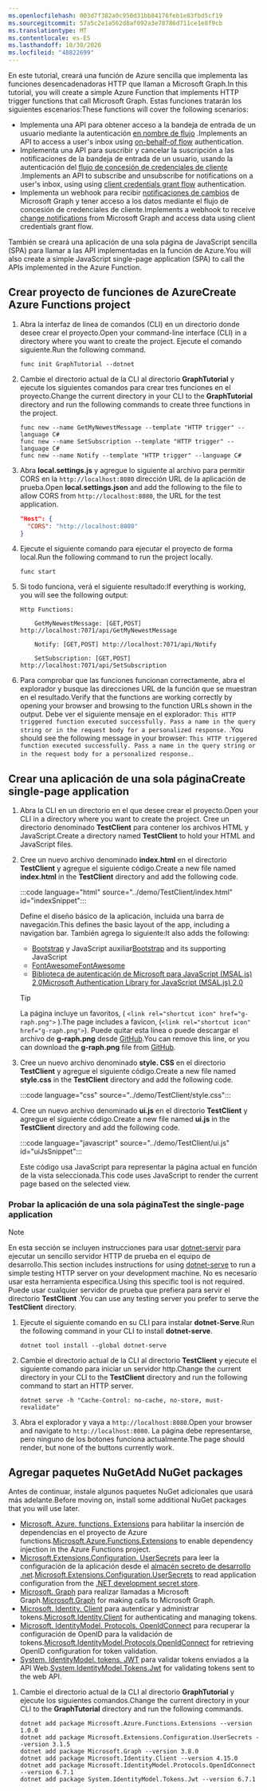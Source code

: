 ```yaml
---
ms.openlocfilehash: 003d7f382a0c950d31bb84176feb1e83fbd5cf19
ms.sourcegitcommit: 57a5c2e1a562d8af092a3e78786d711ce1e8f9cb
ms.translationtype: MT
ms.contentlocale: es-ES
ms.lasthandoff: 10/30/2020
ms.locfileid: "48822699"
---
```

<!-- markdownlint-disable MD002 MD041 -->

<span data-ttu-id="fb44a-101">En este tutorial, creará una función de Azure sencilla que implementa las funciones desencadenadoras HTTP que llaman a Microsoft Graph.</span><span class="sxs-lookup"><span data-stu-id="fb44a-101">In this tutorial, you will create a simple Azure Function that implements HTTP trigger functions that call Microsoft Graph.</span></span> <span data-ttu-id="fb44a-102">Estas funciones tratarán los siguientes escenarios:</span><span class="sxs-lookup"><span data-stu-id="fb44a-102">These functions will cover the following scenarios:</span></span>

- <span data-ttu-id="fb44a-103">Implementa una API para obtener acceso a la bandeja de entrada de un usuario mediante la autenticación [en nombre de flujo](https://docs.microsoft.com/azure/active-directory/develop/v2-oauth2-on-behalf-of-flow) .</span><span class="sxs-lookup"><span data-stu-id="fb44a-103">Implements an API to access a user's inbox using [on-behalf-of flow](https://docs.microsoft.com/azure/active-directory/develop/v2-oauth2-on-behalf-of-flow) authentication.</span></span>
- <span data-ttu-id="fb44a-104">Implementa una API para suscribir y cancelar la suscripción a las notificaciones de la bandeja de entrada de un usuario, usando la autenticación del [flujo de concesión de credenciales de cliente](https://docs.microsoft.com/azure/active-directory/develop/v2-oauth2-client-creds-grant-flow) .</span><span class="sxs-lookup"><span data-stu-id="fb44a-104">Implements an API to subscribe and unsubscribe for notifications on a user's inbox, using using [client credentials grant flow](https://docs.microsoft.com/azure/active-directory/develop/v2-oauth2-client-creds-grant-flow) authentication.</span></span>
- <span data-ttu-id="fb44a-105">Implementa un webhook para recibir [notificaciones de cambios](https://docs.microsoft.com/graph/webhooks) de Microsoft Graph y tener acceso a los datos mediante el flujo de concesión de credenciales de cliente.</span><span class="sxs-lookup"><span data-stu-id="fb44a-105">Implements a webhook to receive [change notifications](https://docs.microsoft.com/graph/webhooks) from Microsoft Graph and access data using client credentials grant flow.</span></span>

<span data-ttu-id="fb44a-106">También se creará una aplicación de una sola página de JavaScript sencilla (SPA) para llamar a las API implementadas en la función de Azure.</span><span class="sxs-lookup"><span data-stu-id="fb44a-106">You will also create a simple JavaScript single-page application (SPA) to call the APIs implemented in the Azure Function.</span></span>

## <a name="create-azure-functions-project"></a><span data-ttu-id="fb44a-107">Crear proyecto de funciones de Azure</span><span class="sxs-lookup"><span data-stu-id="fb44a-107">Create Azure Functions project</span></span>

1. <span data-ttu-id="fb44a-108">Abra la interfaz de línea de comandos (CLI) en un directorio donde desee crear el proyecto.</span><span class="sxs-lookup"><span data-stu-id="fb44a-108">Open your command-line interface (CLI) in a directory where you want to create the project.</span></span> <span data-ttu-id="fb44a-109">Ejecute el comando siguiente.</span><span class="sxs-lookup"><span data-stu-id="fb44a-109">Run the following command.</span></span>

    ```Shell
    func init GraphTutorial --dotnet
    ```

1. <span data-ttu-id="fb44a-110">Cambie el directorio actual de la CLI al directorio **GraphTutorial** y ejecute los siguientes comandos para crear tres funciones en el proyecto.</span><span class="sxs-lookup"><span data-stu-id="fb44a-110">Change the current directory in your CLI to the **GraphTutorial** directory and run the following commands to create three functions in the project.</span></span>

    ```Shell
    func new --name GetMyNewestMessage --template "HTTP trigger" --language C#
    func new --name SetSubscription --template "HTTP trigger" --language C#
    func new --name Notify --template "HTTP trigger" --language C#
    ```

1. <span data-ttu-id="fb44a-111">Abra **local.settings.js** y agregue lo siguiente al archivo para permitir CORS en la `http://localhost:8080` dirección URL de la aplicación de prueba.</span><span class="sxs-lookup"><span data-stu-id="fb44a-111">Open **local.settings.json** and add the following to the file to allow CORS from `http://localhost:8080`, the URL for the test application.</span></span>

    ```json
    "Host": {
      "CORS": "http://localhost:8080"
    }
    ```

1. <span data-ttu-id="fb44a-112">Ejecute el siguiente comando para ejecutar el proyecto de forma local.</span><span class="sxs-lookup"><span data-stu-id="fb44a-112">Run the following command to run the project locally.</span></span>

    ```Shell
    func start
    ```

1. <span data-ttu-id="fb44a-113">Si todo funciona, verá el siguiente resultado:</span><span class="sxs-lookup"><span data-stu-id="fb44a-113">If everything is working, you will see the following output:</span></span>

    ```Shell
    Http Functions:

        GetMyNewestMessage: [GET,POST] http://localhost:7071/api/GetMyNewestMessage

        Notify: [GET,POST] http://localhost:7071/api/Notify

        SetSubscription: [GET,POST] http://localhost:7071/api/SetSubscription
    ```

1. <span data-ttu-id="fb44a-114">Para comprobar que las funciones funcionan correctamente, abra el explorador y busque las direcciones URL de la función que se muestran en el resultado.</span><span class="sxs-lookup"><span data-stu-id="fb44a-114">Verify that the functions are working correctly by opening your browser and browsing to the function URLs shown in the output.</span></span> <span data-ttu-id="fb44a-115">Debe ver el siguiente mensaje en el explorador: `This HTTP triggered function executed successfully. Pass a name in the query string or in the request body for a personalized response.` .</span><span class="sxs-lookup"><span data-stu-id="fb44a-115">You should see the following message in your browser: `This HTTP triggered function executed successfully. Pass a name in the query string or in the request body for a personalized response.`.</span></span>

## <a name="create-single-page-application"></a><span data-ttu-id="fb44a-116">Crear una aplicación de una sola página</span><span class="sxs-lookup"><span data-stu-id="fb44a-116">Create single-page application</span></span>

1. <span data-ttu-id="fb44a-117">Abra la CLI en un directorio en el que desee crear el proyecto.</span><span class="sxs-lookup"><span data-stu-id="fb44a-117">Open your CLI in a directory where you want to create the project.</span></span> <span data-ttu-id="fb44a-118">Cree un directorio denominado **TestClient** para contener los archivos HTML y JavaScript.</span><span class="sxs-lookup"><span data-stu-id="fb44a-118">Create a directory named **TestClient** to hold your HTML and JavaScript files.</span></span>

1. <span data-ttu-id="fb44a-119">Cree un nuevo archivo denominado **index.html** en el directorio **TestClient** y agregue el siguiente código.</span><span class="sxs-lookup"><span data-stu-id="fb44a-119">Create a new file named **index.html** in the **TestClient** directory and add the following code.</span></span>

    :::code language="html" source="../demo/TestClient/index.html" id="indexSnippet":::

    <span data-ttu-id="fb44a-120">Define el diseño básico de la aplicación, incluida una barra de navegación.</span><span class="sxs-lookup"><span data-stu-id="fb44a-120">This defines the basic layout of the app, including a navigation bar.</span></span> <span data-ttu-id="fb44a-121">También agrega lo siguiente:</span><span class="sxs-lookup"><span data-stu-id="fb44a-121">It also adds the following:</span></span>

    - <span data-ttu-id="fb44a-122">[Bootstrap](https://getbootstrap.com/) y JavaScript auxiliar</span><span class="sxs-lookup"><span data-stu-id="fb44a-122">[Bootstrap](https://getbootstrap.com/) and its supporting JavaScript</span></span>
    - [<span data-ttu-id="fb44a-123">FontAwesome</span><span class="sxs-lookup"><span data-stu-id="fb44a-123">FontAwesome</span></span>](https://fontawesome.com/)
    - [<span data-ttu-id="fb44a-124">Biblioteca de autenticación de Microsoft para JavaScript (MSAL.js) 2,0</span><span class="sxs-lookup"><span data-stu-id="fb44a-124">Microsoft Authentication Library for JavaScript (MSAL.js) 2.0</span></span>](https://github.com/AzureAD/microsoft-authentication-library-for-js/tree/dev/lib/msal-browser)

    > [!TIP]
    > <span data-ttu-id="fb44a-125">La página incluye un favoritos, ( `<link rel="shortcut icon" href="g-raph.png">` ).</span><span class="sxs-lookup"><span data-stu-id="fb44a-125">The page includes a favicon, (`<link rel="shortcut icon" href="g-raph.png">`).</span></span> <span data-ttu-id="fb44a-126">Puede quitar esta línea o puede descargar el archivo de **g-raph.png** desde [GitHub](https://github.com/microsoftgraph/g-raph).</span><span class="sxs-lookup"><span data-stu-id="fb44a-126">You can remove this line, or you can download the **g-raph.png** file from [GitHub](https://github.com/microsoftgraph/g-raph).</span></span>

1. <span data-ttu-id="fb44a-127">Cree un nuevo archivo denominado **style. CSS** en el directorio **TestClient** y agregue el siguiente código.</span><span class="sxs-lookup"><span data-stu-id="fb44a-127">Create a new file named **style.css** in the **TestClient** directory and add the following code.</span></span>

    :::code language="css" source="../demo/TestClient/style.css":::

1. <span data-ttu-id="fb44a-128">Cree un nuevo archivo denominado **ui.js** en el directorio **TestClient** y agregue el siguiente código.</span><span class="sxs-lookup"><span data-stu-id="fb44a-128">Create a new file named **ui.js** in the **TestClient** directory and add the following code.</span></span>

    :::code language="javascript" source="../demo/TestClient/ui.js" id="uiJsSnippet":::

    <span data-ttu-id="fb44a-129">Este código usa JavaScript para representar la página actual en función de la vista seleccionada.</span><span class="sxs-lookup"><span data-stu-id="fb44a-129">This code uses JavaScript to render the current page based on the selected view.</span></span>

### <a name="test-the-single-page-application"></a><span data-ttu-id="fb44a-130">Probar la aplicación de una sola página</span><span class="sxs-lookup"><span data-stu-id="fb44a-130">Test the single-page application</span></span>

> [!NOTE]
> <span data-ttu-id="fb44a-131">En esta sección se incluyen instrucciones para usar [dotnet-servir](https://github.com/natemcmaster/dotnet-serve) para ejecutar un sencillo servidor HTTP de prueba en el equipo de desarrollo.</span><span class="sxs-lookup"><span data-stu-id="fb44a-131">This section includes instructions for using [dotnet-serve](https://github.com/natemcmaster/dotnet-serve) to run a simple testing HTTP server on your development machine.</span></span> <span data-ttu-id="fb44a-132">No es necesario usar esta herramienta específica.</span><span class="sxs-lookup"><span data-stu-id="fb44a-132">Using this specific tool is not required.</span></span> <span data-ttu-id="fb44a-133">Puede usar cualquier servidor de prueba que prefiera para servir el directorio **TestClient** .</span><span class="sxs-lookup"><span data-stu-id="fb44a-133">You can use any testing server you prefer to serve the **TestClient** directory.</span></span>

1. <span data-ttu-id="fb44a-134">Ejecute el siguiente comando en su CLI para instalar **dotnet-Serve**.</span><span class="sxs-lookup"><span data-stu-id="fb44a-134">Run the following command in your CLI to install **dotnet-serve**.</span></span>

    ```Shell
    dotnet tool install --global dotnet-serve
    ```

1. <span data-ttu-id="fb44a-135">Cambie el directorio actual de la CLI al directorio **TestClient** y ejecute el siguiente comando para iniciar un servidor http.</span><span class="sxs-lookup"><span data-stu-id="fb44a-135">Change the current directory in your CLI to the **TestClient** directory and run the following command to start an HTTP server.</span></span>

    ```Shell
    dotnet serve -h "Cache-Control: no-cache, no-store, must-revalidate"
    ```

1. <span data-ttu-id="fb44a-136">Abra el explorador y vaya a `http://localhost:8080`.</span><span class="sxs-lookup"><span data-stu-id="fb44a-136">Open your browser and navigate to `http://localhost:8080`.</span></span> <span data-ttu-id="fb44a-137">La página debe representarse, pero ninguno de los botones funciona actualmente.</span><span class="sxs-lookup"><span data-stu-id="fb44a-137">The page should render, but none of the buttons currently work.</span></span>

## <a name="add-nuget-packages"></a><span data-ttu-id="fb44a-138">Agregar paquetes NuGet</span><span class="sxs-lookup"><span data-stu-id="fb44a-138">Add NuGet packages</span></span>

<span data-ttu-id="fb44a-139">Antes de continuar, instale algunos paquetes NuGet adicionales que usará más adelante.</span><span class="sxs-lookup"><span data-stu-id="fb44a-139">Before moving on, install some additional NuGet packages that you will use later.</span></span>

- <span data-ttu-id="fb44a-140">[Microsoft. Azure. functions. Extensions](https://www.nuget.org/packages/Microsoft.Azure.Functions.Extensions) para habilitar la inserción de dependencias en el proyecto de Azure functions.</span><span class="sxs-lookup"><span data-stu-id="fb44a-140">[Microsoft.Azure.Functions.Extensions](https://www.nuget.org/packages/Microsoft.Azure.Functions.Extensions) to enable dependency injection in the Azure Functions project.</span></span>
- <span data-ttu-id="fb44a-141">[Microsoft.Extensions.Configuration. UserSecrets](https://www.nuget.org/packages/Microsoft.Extensions.Configuration.UserSecrets) para leer la configuración de la aplicación desde el [almacén secreto de desarrollo .net](https://docs.microsoft.com/aspnet/core/security/app-secrets).</span><span class="sxs-lookup"><span data-stu-id="fb44a-141">[Microsoft.Extensions.Configuration.UserSecrets](https://www.nuget.org/packages/Microsoft.Extensions.Configuration.UserSecrets) to read application configuration from the [.NET development secret store](https://docs.microsoft.com/aspnet/core/security/app-secrets).</span></span>
- <span data-ttu-id="fb44a-142">[Microsoft. Graph](https://www.nuget.org/packages/Microsoft.Graph/) para realizar llamadas a Microsoft Graph.</span><span class="sxs-lookup"><span data-stu-id="fb44a-142">[Microsoft.Graph](https://www.nuget.org/packages/Microsoft.Graph/) for making calls to Microsoft Graph.</span></span>
- <span data-ttu-id="fb44a-143">[Microsoft. Identity. Client](https://www.nuget.org/packages/Microsoft.Identity.Client/) para autenticar y administrar tokens.</span><span class="sxs-lookup"><span data-stu-id="fb44a-143">[Microsoft.Identity.Client](https://www.nuget.org/packages/Microsoft.Identity.Client/) for authenticating and managing tokens.</span></span>
- <span data-ttu-id="fb44a-144">[Microsoft. IdentityModel. Protocols. OpenIdConnect](https://www.nuget.org/packages/Microsoft.IdentityModel.Protocols.OpenIdConnect) para recuperar la configuración de OpenID para la validación de tokens.</span><span class="sxs-lookup"><span data-stu-id="fb44a-144">[Microsoft.IdentityModel.Protocols.OpenIdConnect](https://www.nuget.org/packages/Microsoft.IdentityModel.Protocols.OpenIdConnect) for retrieving OpenID configuration for token validation.</span></span>
- <span data-ttu-id="fb44a-145">[System. IdentityModel. tokens. JWT](https://www.nuget.org/packages/System.IdentityModel.Tokens.Jwt) para validar tokens enviados a la API Web.</span><span class="sxs-lookup"><span data-stu-id="fb44a-145">[System.IdentityModel.Tokens.Jwt](https://www.nuget.org/packages/System.IdentityModel.Tokens.Jwt) for validating tokens sent to the web API.</span></span>

1. <span data-ttu-id="fb44a-146">Cambie el directorio actual de la CLI al directorio **GraphTutorial** y ejecute los siguientes comandos.</span><span class="sxs-lookup"><span data-stu-id="fb44a-146">Change the current directory in your CLI to the **GraphTutorial** directory and run the following commands.</span></span>

    ```Shell
    dotnet add package Microsoft.Azure.Functions.Extensions --version 1.0.0
    dotnet add package Microsoft.Extensions.Configuration.UserSecrets --version 3.1.5
    dotnet add package Microsoft.Graph --version 3.8.0
    dotnet add package Microsoft.Identity.Client --version 4.15.0
    dotnet add package Microsoft.IdentityModel.Protocols.OpenIdConnect --version 6.7.1
    dotnet add package System.IdentityModel.Tokens.Jwt --version 6.7.1
    ```
